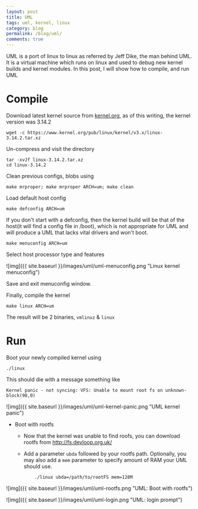 ```yaml
---
layout: post
title: UML
tags: uml, kernel, linux
category: blog
permalink: /blog/uml/
comments: true
---
```


UML is a port of linux to linux as referred by Jeff Dike, the man
behind UML. It is a virtual machine which runs on linux and used to
debug new kernel builds and kernel modules. In this post, I will show
how to compile, and run UML

# Compile

Download latest kernel source from
[kernel.org](https://www.kernel.org/), as of this writing, the kernel
version was 3.14.2

    wget -c https://www.kernel.org/pub/linux/kernel/v3.x/linux-3.14.2.tar.xz

Un-compress and visit the directory

    tar -xvJf linux-3.14.2.tar.xz
    cd linux-3.14.2

Clean previous configs, blobs using

    make mrproper; make mrproper ARCH=um; make clean

Load default host config

    make defconfig ARCH=um

If you don't start with a defconfig, then the kernel build will be
that of the host(it will find a config file in /boot), which is not
appropriate for UML and will produce a UML that lacks vital drivers
and won't boot.

    make menuconfig ARCH=um

Select host processor type and features

![img]({{ site.baseurl }}/images/uml/uml-menuconfig.png "Linux kernel menuconfig")

Save and exit menuconfig window.

Finally, compile the kernel

    make linux ARCH=um

The result will be 2 binaries, `vmlinuz` & `linux`

# Run

Boot your newly compiled kernel using

    ./linux

This should die with a message something like

    Kernel panic - not syncing: VFS: Unable to mount root fs on unknown-block(98,0)

![img]({{ site.baseurl }}/images/uml/uml-kernel-panic.png "UML kernel panic")

- Boot with rootfs
  - Now that the kernel was unable to find roofs, you can download
  rootfs from <http://fs.devloop.org.uk/>

  - Add a parameter `ubda` followed by your rootfs
  path. Optionally, you may also add a `mem` parameter to specify
  amount of RAM your UML should use.

            ./linux ubda=/path/to/rootFS mem=128M


![img]({{ site.baseurl }}/images/uml/uml-rootfs.png "UML: Boot with rootfs")

![img]({{ site.baseurl }}/images/uml/uml-login.png "UML: login prompt")
